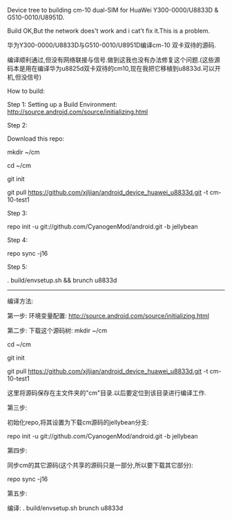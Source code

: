 Device tree to building cm-10 dual-SIM for HuaWei Y300-0000/U8833D & G510-0010/U8951D.

Build OK,But the network does't work and i cat't fix it.This is a problem.


华为Y300-0000/U8833D与G510-0010/U8951D编译cm-10 双卡双待的源码.

编译顺利通过,但没有网络联接与信号.做到这我也没有办法修复这个问题.(这些源码本是用在编译华为u8825d双卡双待的cm10,现在我把它移植到u8833d.可以开机,但没信号)



How to build:

Step 1:
Setting up a Build Environment: http://source.android.com/source/initializing.html

Step 2:

Download this repo:

mkdir ~/cm

cd ~/cm

git init

git pull https://github.com/xjljian/android_device_huawei_u8833d.git -t cm-10-test1


Step 3:

repo init -u git://github.com/CyanogenMod/android.git -b jellybean


Step 4:

repo sync -j16

Step 5:

. build/envsetup.sh && brunch u8833d


--------------------------------------------------------------------

编译方法:

第一步:
环境变量配置:  http://source.android.com/source/initializing.html

第二步:
下载这个源码树:
mkdir ~/cm

cd ~/cm

git init

git pull https://github.com/xjljian/android_device_huawei_u8833d.git -t cm-10-test1

这里将源码保存在主文件夹的"cm"目录.以后要定位到该目录进行编译工作.

第三步:

初始化repo,将其设置为下载cm源码的jellybean分支:

repo init -u git://github.com/CyanogenMod/android.git -b jellybean

第四步:

同步cm的其它源码(这个共享的源码只是一部分,所以要下载其它部分):

repo sync -j16

第五步:

编译:
. build/envsetup.sh
brunch u8833d

